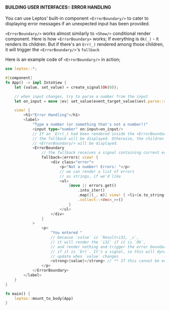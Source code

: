<h4>
BUILDING USER INTERFACES::
ERROR HANDLING
</h4>

You can use Leptos' built-in component `<ErrorBoundary/>` to cater to displaying error messages if an unexpected input has been provided.

`<ErrorBoundary/>` works almost similarly to `<Show/>` conditional render component. Here is how `<ErrorBoundary>` works;
If everything is `Ok(_)` - it renders its children. But if there's an `Err(_)` rendered among those children, it will trigger the `<ErrorBoundary/>`'s `fallback`

Here is an example code of `<ErrorBoundary/>` in action;

```rs
use leptos::*;

#[component]
fn App() -> impl IntoView {
    let (value, set_value) = create_signal(Ok(0));

    // when input changes, try to parse a number from the input
    let on_input = move |ev| set_value(event_target_value(&ev).parse::<i32>());

    view! {
        <h1>"Error Handling"</h1>
        <label>
            "Type a number (or something that's not a number!)"
            <input type="number" on:input=on_input/>
            // If an `Err(_) had been rendered inside the <ErrorBoundary/>,
            // the fallback will be displayed. Otherwise, the children of the
            // <ErrorBoundary/> will be displayed.
            <ErrorBoundary
                // the fallback receives a signal containing current errors
                fallback=|errors| view! {
                    <div class="error">
                        <p>"Not a number! Errors: "</p>
                        // we can render a list of errors
                        // as strings, if we'd like
                        <ul>
                            {move || errors.get()
                                .into_iter()
                                .map(|(_, e)| view! { <li>{e.to_string()}</li>})
                                .collect::<Vec<_>>()
                            }
                        </ul>
                    </div>
                }
            >
                <p>
                    "You entered "
                    // because `value` is `Result<i32, _>`,
                    // it will render the `i32` if it is `Ok`,
                    // and render nothing and trigger the error boundary
                    // if it is `Err`. It's a signal, so this will dynamically
                    // update when `value` changes
                    <strong>{value}</strong> // ** If this cannot be evaluated into its expected type, 'ErrorBoundary' would render its 'fallback' value
                </p>
            </ErrorBoundary>
        </label>
    }
}

fn main() {
    leptos::mount_to_body(App)
}
```
